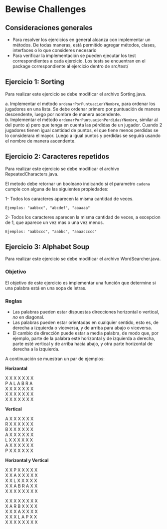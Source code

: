 # Bewise Challenges

## Consideraciones generales

- Para resolver los ejercicios en general alcanza con implementar un métodos. De todas maneras, está permitido agregar
  métodos, clases, interfaces o lo que consideres necesario
- Para verificar la implementación se pueden ejecutar los test correspondientes a cada ejercicio. Los tests se
  encuentran en el package correspondiente al ejercicio dentro de src/test/

## Ejercicio 1: Sorting

Para realizar este ejercicio se debe modificar el archivo Sorting.java.

a. Implementar el método `ordenarPorPuntuacionYNombre`, para ordenar los jugadores en una lista. Se debe ordenar primero
por puntuación de manera descendente, luego por nombre de manera ascendente.  
b. Implementar el método `ordenarPorPuntuacionPerdidasYNombre`, similar al del punto a) pero que tenga en cuenta las
pérdidas de un jugador. Cuando 2 jugadores tienen igual cantidad de puntos, el que tiene menos perdidas se lo
considerara el mayor. Luego a igual puntos y perdidas se seguirá usando el nombre de manera ascendente.

## Ejercicio 2: Caracteres repetidos

Para realizar este ejercicio se debe modificar el archivo RepeatedCharacters.java.

El metodo debe retornar un booleano indicando si el parametro `cadena` cumple con alguna de las siguientes propiedades:

1- Todos los caracteres aparecen la misma cantidad de veces.<br>

    Ejemplos: "aabbcc", "abcdef", "aaaaaa"

2- Todos los caracteres aparecen la misma cantidad de veces, a excepcion de 1, que aparece un vez mas o una vez menos.

    Ejemplos: "aabbccc", "aabbc", "aaaaccccc"

## Ejercicio 3: Alphabet Soup

Para realizar este ejercicio se debe modificar el archivo WordSearcher.java.

### Objetivo

El objetivo de este ejercicio es implementar una función que determine si una palabra está en una sopa de letras.

### Reglas

- Las palabras pueden estar dispuestas direcciones horizontal o vertical, _no_ en diagonal.
- Las palabras pueden estar orientadas en cualquier sentido, esto es, de derecha a izquierda o viceversa, y de arriba
  para abajo o viceversa.
- El cambio de dirección puede estar a media palabra, de modo que, por ejemplo, parte de la palabra esté horizontal y de
  izquierda a derecha, parte esté vertical y de arriba hacia abajo, y otra parte horizontal de derecha a la izquierda.

A continuación se muestran un par de ejemplos:

**Horizontal**

X X X X X X X  
P A L A B R A  
X X X X X X X   
X X X X X X X   
X X X X X X X

**Vertical**

A X X X X X X  
R X X X X X X   
B X X X X X X  
A X X X X X X   
L X X X X X X  
A X X X X X X  
P X X X X X X

**Horizontal y Vertical**

X X P X X X X X    
X X A X X X X X    
X X L X X X X X   
X X A B R A X X    
X X X X X X X X

X X X X X X X X  
X A R B X X X X  
X X X A X X X X   
X X X L A P X X  
X X X X X X X X   

